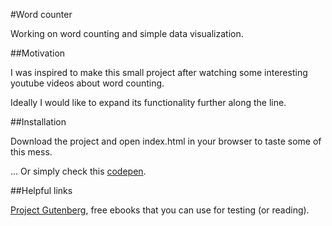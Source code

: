 #Word counter

Working on word counting and simple data visualization.

##Motivation

I was inspired to make this small project after watching some interesting youtube videos about word counting.

Ideally I would like to expand its functionality further along the line.

##Installation

Download the project and open index.html in your browser to taste some of this mess.

... Or simply check this [codepen](http://codepen.io/Forgoroe/full/ORwgyz/).

##Helpful links

[Project Gutenberg](https://www.gutenberg.org/), free ebooks that you can use for testing (or reading).

